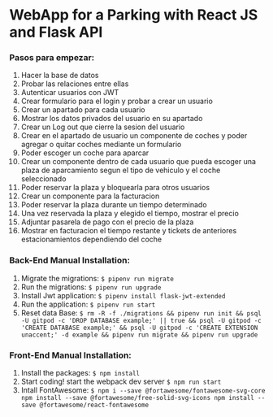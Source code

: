# WebApp for a Parking with React JS and Flask API

### Pasos para empezar:

1. Hacer la base de datos
2. Probar las relaciones entre ellas
3. Autenticar usuarios con JWT
4. Crear formulario para el login y probar a crear un usuario
5. Crear un apartado para cada usuario
6. Mostrar los datos privados del usuario en su apartado
7. Crear un Log out que cierre la sesion del usuario
8. Crear en el apartado de usuario un componente de coches y poder agregar o quitar coches mediante un formulario
9. Poder escoger un coche para aparcar
10. Crear un componente dentro de cada usuario que pueda escoger una plaza de aparcamiento segun el tipo de vehiculo y el coche seleccionado
11. Poder reservar la plaza y bloquearla para otros usuarios
12. Crear un componente para la facturacion
13. Poder reservar la plaza durante un tiempo determinado
14. Una vez reservada la plaza y elegido el tiempo, mostrar el precio
15. Adjuntar pasarela de pago con el precio de la plaza
16. Mostrar en facturacion el tiempo restante y tickets de anteriores estacionamientos dependiendo del coche

### Back-End Manual Installation:

1. Migrate the migrations: `$ pipenv run migrate`
2. Run the migrations: `$ pipenv run upgrade`
3. Install Jwt application: `$ pipenv install flask-jwt-extended`
4. Run the application: `$ pipenv run start`
5. Reset data Base:
   `$ rm -R -f ./migrations && pipenv run init && psql -U gitpod -c 'DROP DATABASE example;' || true && psql -U gitpod -c 'CREATE DATABASE example;' && psql -U gitpod -c 'CREATE EXTENSION unaccent;' -d example && pipenv run migrate && pipenv run upgrade`

### Front-End Manual Installation:

1. Install the packages: `$ npm install`
2. Start coding! start the webpack dev server `$ npm run start`
3. Intall FontAwesome:
   `$ npm i --save @fortawesome/fontawesome-svg-core npm install --save @fortawesome/free-solid-svg-icons npm install --save @fortawesome/react-fontawesome`
